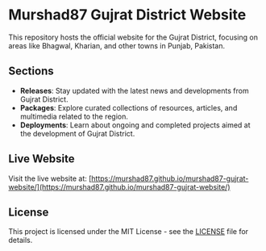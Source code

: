 # Murshad87 Gujrat District Website

This repository hosts the official website for the Gujrat District, focusing on areas like Bhagwal, Kharian, and other towns in Punjab, Pakistan.

## Sections

- **Releases**: Stay updated with the latest news and developments from Gujrat District.
- **Packages**: Explore curated collections of resources, articles, and multimedia related to the region.
- **Deployments**: Learn about ongoing and completed projects aimed at the development of Gujrat District.

## Live Website

Visit the live website at: [https://murshad87.github.io/murshad87-gujrat-website/](https://murshad87.github.io/murshad87-gujrat-website/)

## License

This project is licensed under the MIT License - see the [LICENSE](LICENSE) file for details.
